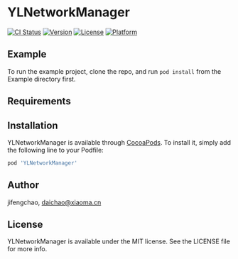 # YLNetworkManager

[![CI Status](https://img.shields.io/travis/jifengchao/YLNetworkManager.svg?style=flat)](https://travis-ci.org/jifengchao/YLNetworkManager)
[![Version](https://img.shields.io/cocoapods/v/YLNetworkManager.svg?style=flat)](https://cocoapods.org/pods/YLNetworkManager)
[![License](https://img.shields.io/cocoapods/l/YLNetworkManager.svg?style=flat)](https://cocoapods.org/pods/YLNetworkManager)
[![Platform](https://img.shields.io/cocoapods/p/YLNetworkManager.svg?style=flat)](https://cocoapods.org/pods/YLNetworkManager)

## Example

To run the example project, clone the repo, and run `pod install` from the Example directory first.

## Requirements

## Installation

YLNetworkManager is available through [CocoaPods](https://cocoapods.org). To install
it, simply add the following line to your Podfile:

```ruby
pod 'YLNetworkManager'
```

## Author

jifengchao, daichao@xiaoma.cn

## License

YLNetworkManager is available under the MIT license. See the LICENSE file for more info.
